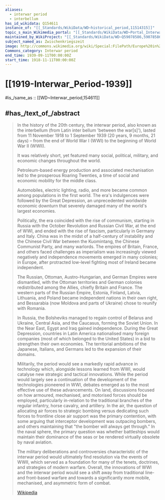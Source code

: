```yaml
---
aliases:
  - interwar period
  - interbellum
has_id_wikidata: Q154611
instance_of: "[[_Standards/WikiData/WD~historical_period,11514315]]"
topic_s_main_Wikimedia_portal: "[[_Standards/WikiData/WD~Portal_Interwar_period,13341431]]"
maintained_by_WikiProject: "[[_Standards/WikiData/WD~Q59078586,59078586]]"
subject_named_as: Zwischenkriegszeit
image: http://commons.wikimedia.org/wiki/Special:FilePath/Europe%20in%201923.jpg
Commons_category: Interwar period
end_time: 1939-09-11T00:00:00Z
start_time: 1918-11-11T00:00:00Z
---
```


# [[1919-Interwar_Period-1939]] 

#is_/same_as :: [[WD~Interwar_period,154611]] 

## #has_/text_of_/abstract 

> In the history of the 20th century, the interwar period, also known as the interbellum 
> (from Latin  inter bellum 'between the war[s]'), 
> lasted from 11 November 1918 to 1 September 1939 (20 years, 9 months, 21 days) – 
> from the end of World War I (WWI) to the beginning of World War II (WWII). 
> 
> It was relatively short, yet featured many social, political, military, 
> and economic changes throughout the world. 
> 
> Petroleum-based energy production and associated mechanisation 
> led to the prosperous Roaring Twenties, 
> a time of social and economic mobility for the middle class. 
> 
> Automobiles, electric lighting, radio, and more became common among populations in the first world. The era's indulgences were followed by the Great Depression, an unprecedented worldwide economic downturn that severely damaged many of the world's largest economies.
>
> Politically, the era coincided with the rise of communism, starting in Russia with the October Revolution and Russian Civil War, at the end of WWI, and ended with the rise of fascism, particularly in Germany and Italy. China was in the midst of a half-century of instability and the Chinese Civil War between the Kuomintang, the Chinese Communist Party, and many warlords. The empires of Britain, France, and others faced challenges as imperialism was increasingly viewed negatively and independence movements emerged in many colonies; in Europe, after protracted low-level fighting most of Ireland became independent.
>
> The Russian, Ottoman, Austro-Hungarian, and German Empires were dismantled, with the Ottoman territories and German colonies redistributed among the Allies, chiefly Britain and France. The western parts of the Russian Empire, Estonia, Finland, Latvia, Lithuania, and Poland became independent nations in their own right, and Bessarabia (now Moldova and parts of Ukraine) chose to reunify with Romania.
>
> In Russia, the Bolsheviks managed to regain control of Belarus and Ukraine, Central Asia, and the Caucasus, forming the Soviet Union. In the Near East, Egypt and Iraq gained independence. During the Great Depression, countries in Latin America nationalised many foreign companies (most of which belonged to the United States) in a bid to strengthen their own economies. The territorial ambitions of the Japanese, Italians, and Germans led to the expansion of their domains.
>
> Militarily, the period would see a markedly rapid advance in technology which, alongside lessons learned from WWI, would catalyse new strategic and tactical innovations. While the period would largely see a continuation of the development of the technologies pioneered in WWI, debates emerged as to the most effective use of these advancements. On land, discussions focused on how armoured, mechanised, and motorised forces should be employed, particularly in-relation to the traditional branches of the regular infantry, horse cavalry, and artillery. In the air, the question of allocating air forces to strategic bombing versus dedicating such forces to frontline close air support was the primary contention, with some arguing that interceptor development was outpacing bombers, and others maintaining that "the bomber will always get through." In the naval sphere, the primary question was whether battleships would maintain their dominance of the seas or be rendered virtually obsolete by naval aviation. 
>
> The military deliberations and controversies characteristic of the interwar period would ultimately find resolution via the events of WWII, which served as a foundation for many of the tenets, doctrines, and strategies of modern warfare. Overall, the innovations of WWI and the interwar period would see a shift away from traditional line- and front-based warfare and towards a significantly more mobile, mechanised, and asymmetric form of combat.
>
> [Wikipedia](https://en.wikipedia.org/wiki/Interwar%20period) 

